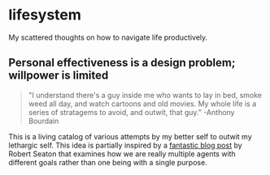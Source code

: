 # lifesystem
My scattered thoughts on how to navigate life productively.

## Personal effectiveness is a design problem; willpower is limited

> "I understand there's a guy inside me who wants to lay in bed, smoke weed all day, and watch cartoons and old movies. My whole life is a series of stratagems to avoid, and outwit, that guy." -Anthony Bourdain

This is a living catalog of various attempts by my better self to outwit my lethargic self. This idea is partially inspired by a [fantastic blog post](https://rs.io/core-human-values/) by Robert Seaton that examines how we are really multiple agents with different goals rather than one being with a single purpose.
